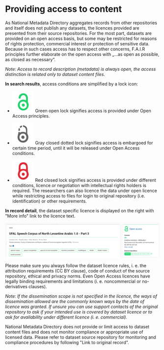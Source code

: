 
# Providing access to content

As National Metadata Directory aggregates records from other repositories and itself does not publish any datasets, the licences provided are presented from their source repositories. For the most part, datasets are provided on an open access basis, but some may be restricted for reasons of rights protection, commercial interest or protection of sensitive data. Because in such cases access has to respect other concerns, F.A.I.R principles further elaborate on the open access with „…as open as possible, as closed as necessary“. 

*Note: Access to record description (metadata) is always open, the access distinction is related only to dataset content files.*

**In search results**, access conditions are simplified by a lock icon:

- ![Lock icon open](../images/icon_lock_open.png) Green open lock signifies access is provided under Open Access principles.

- ![Lock icon open](../images/icon_lock_embargo.png) Gray closed dotted lock signifies access is embargoed for certain time period, until it will be released under Open Access conditions.

- ![Lock icon open](../images/icon_lock_closed.png) Red closed lock signifies access is provided under different conditions, licence or negotiation with intellectual rights holders is required. The researchers can also licence the data under open licence while restricting access to files for login to original repository (i.e. identification) or other requirements. 

**In record detail**, the dataset specific licence is displayed on the right with "More info" link to the licence text. 

![Repository interface - record detail header](../images/record_detail_header.png "Repository iterface - record detail header")

Please make sure you always follow the dataset licence rules, i. e. the attribution requirements (CC BY clause), code of conduct of the source repository, ethical and privacy norms. Even Open Access licences have legally binding requirements and limitations (i. e. noncommercial or no-derivatives clauses).

*Note: If the dissemination scope is not specified in the licence, the ways of dissemination allowed are the commonly known ways by the date of licence was granted. If unsure you can use support contacts of the original repository to ask if your intended use is covered by dataset licence or to ask for availability under different licence (i. e. commercial).*

National Metadata Directory does not provide or limit access to dataset content files and does not monitor compliance or appropriate use of licensed data. Please refer to dataset source repository for monitoring and compliance procedures by following "Link to original record".

